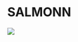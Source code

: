 # SALMONN

<div style='display:flex; gap: 0.25rem; '>
<a href='https://40541c2bdaaae77fa7.gradio.live'><img src='https://img.shields.io/badge/gradio-Demo-blue'></a>
</div>
